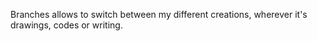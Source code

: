 Branches allows to switch between my different creations, wherever it's drawings, codes or writing.
